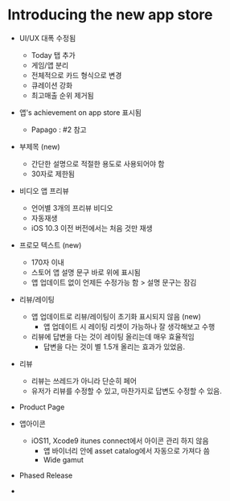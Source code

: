 # Introducing the new app store

* UI/UX 대폭 수정됨
	* Today 탭 추가 
	* 게임/앱 분리
	* 전체적으로 카드 형식으로 변경
	* 큐레이션 강화
	* 최고매출 순위 제거됨

* 앱's achievement on app store 표시됨
	* Papago : #2 참고
* 부제목 (new)
	* 간단한 설명으로 적절한 용도로 사용되어야 함
	* 30자로 제한됨
* 비디오 앱 프리뷰
	* 언어별 3개의 프리뷰 비디오 
	* 자동재생
	* iOS 10.3 이전 버전에서는 처음 것만 재생
* 프로모 텍스트 (new)
	* 170자 이내 
	* 스토어 앱 설명 문구 바로 위에 표시됨
	* 앱 업데이트 없이 언제든 수정가능 함 > 설명 문구는 잠김
* 리뷰/레이팅 
	* 앱 업데이트로 리뷰/레이팅이 초기화 표시되지 않음 (new)
		* 앱 업데이트 시 레이팅 리셋이 가능하나 잘 생각해보고 수행
	* 리뷰에 답변을 다는 것이 레이팅 올리는데 매우 효율적임 
		* 답변을 다는 것이 별 1.5개 올리는 효과가 있었음.


* 리뷰
	* 리뷰는 쓰레드가 아니라 단순히 페어
	* 유저가 리뷰를 수정할 수 있고, 마찬가지로 답변도 수정할 수 있음.

* Product Page
* 앱아이콘
	* iOS11, Xcode9 itunes connect에서 아이콘 관리 하지 않음
		* 앱 바이너리 안에 asset catalog에서 자동으로 가져다 씀
		* Wide gamut

* Phased Release
*  
	